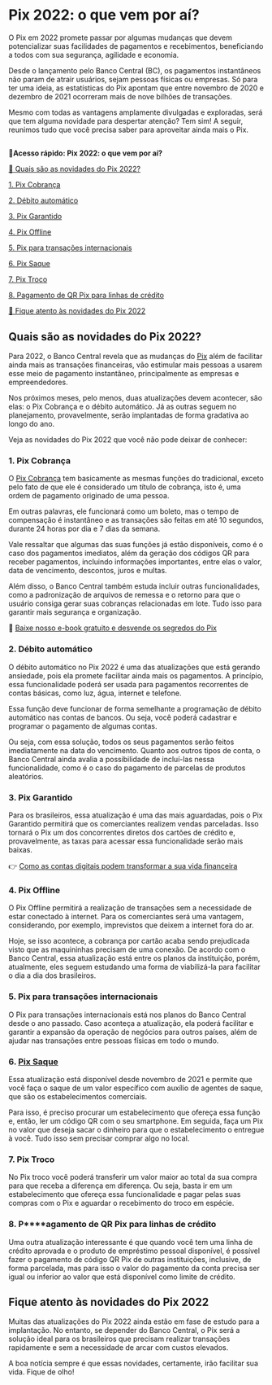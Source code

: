 # Pix 2022: o que vem por aí?

O Pix em 2022 promete passar por algumas mudanças que devem potencializar suas facilidades de pagamentos e recebimentos, beneficiando a todos com sua segurança, agilidade e economia.

Desde o lançamento pelo Banco Central (BC), os pagamentos instantâneos não param de atrair usuários, sejam pessoas físicas ou empresas. Só para ter uma ideia, as estatísticas do Pix apontam que entre novembro de 2020 e dezembro de 2021 ocorreram mais de nove bilhões de transações.

Mesmo com todas as vantagens amplamente divulgadas e exploradas, será que tem alguma novidade para despertar atenção? Tem sim! A seguir, reunimos tudo que você precisa saber para aproveitar ainda mais o Pix.

## 

**💙Acesso rápido: Pix 2022: o que vem por aí?**

[🤔 Quais são as novidades do Pix 2022?](#A)

[1. Pix Cobrança](#B)

[2. Débito automático](#C)

[3. Pix Garantido](#D)

[4. Pix Offline](#E)

[5. Pix para transações internacionais](#F)

[6. Pix Saque](#G)

[7. Pix Troco](#H)

[8. Pagamento de QR Pix para linhas de crédito](#I)

[🎯 Fique atento às novidades do Pix 2022](#J)

[](#)
## **Quais são as novidades do Pix 2022?**

Para 2022, o Banco Central revela que as mudanças do [Pix](https://conteudo.mercadopago.com.br/pix-mercado-pago-bom-para-voce-e-para-seu-negocio) além de facilitar ainda mais as transações financeiras, vão estimular mais pessoas a usarem esse meio de pagamento instantâneo, principalmente as empresas e empreendedores.

Nos próximos meses, pelo menos, duas atualizações devem acontecer, são elas: o Pix Cobrança e o débito automático. Já as outras seguem no planejamento, provavelmente, serão implantadas de forma gradativa ao longo do ano.

Veja as novidades do Pix 2022 que você não pode deixar de conhecer:

[](#)
### **1. Pix Cobrança**

O [Pix Cobrança](https://conteudo.mercadopago.com.br/pix-cobranca) tem basicamente as mesmas funções do tradicional, exceto pelo fato de que ele é considerado um título de cobrança, isto é, uma ordem de pagamento originado de uma pessoa.

Em outras palavras, ele funcionará como um boleto, mas o tempo de compensação é instantâneo e as transações são feitas em até 10 segundos, durante 24 horas por dia e 7 dias da semana.

Vale ressaltar que algumas das suas funções já estão disponíveis, como é o caso dos pagamentos imediatos, além da geração dos códigos QR para receber pagamentos, incluindo informações importantes, entre elas o valor, data de vencimento, descontos, juros e multas.

Além disso, o Banco Central também estuda incluir outras funcionalidades, como a padronização de arquivos de remessa e o retorno para que o usuário consiga gerar suas cobranças relacionadas em lote. Tudo isso para garantir mais segurança e organização.

📖 [Baixe nosso e-book gratuito e desvende os segredos do Pix](https://meubolso.mercadopago.com.br/guia-descomplicado-guia-pagamento-instantaneo-pix)

[](#)
### **2. Débito automático**

O débito automático no Pix 2022 é uma das atualizações que está gerando ansiedade, pois ela promete facilitar ainda mais os pagamentos. A princípio, essa funcionalidade poderá ser usada para pagamentos recorrentes de contas básicas, como luz, água, internet e telefone.

Essa função deve funcionar de forma semelhante a programação de débito automático nas contas de bancos. Ou seja, você poderá cadastrar e programar o pagamento de algumas contas.

Ou seja, com essa solução, todos os seus pagamentos serão feitos imediatamente na data do vencimento. Quanto aos outros tipos de conta, o Banco Central ainda avalia a possibilidade de incluí-las nessa funcionalidade, como é o caso do pagamento de parcelas de produtos aleatórios.

[](#)
### **3. Pix Garantido**

Para os brasileiros, essa atualização é uma das mais aguardadas, pois o Pix Garantido permitirá que os comerciantes realizem vendas parceladas. Isso tornará o Pix um dos concorrentes diretos dos cartões de crédito e, provavelmente, as taxas para acessar essa funcionalidade serão mais baixas.

👉 [Como as contas digitais podem transformar a sua vida financeira](https://meubolso.mercadopago.com.br/conta-digital-como-funciona)

[](#)
### **4. Pix Offline**

O Pix Offline permitirá a realização de transações sem a necessidade de estar conectado à internet. Para os comerciantes será uma vantagem, considerando, por exemplo, imprevistos que deixem a internet fora do ar.

Hoje, se isso acontece, a cobrança por cartão acaba sendo prejudicada visto que as maquininhas precisam de uma conexão. De acordo com o Banco Central, essa atualização está entre os planos da instituição, porém, atualmente, eles seguem estudando uma forma de viabilizá-la para facilitar o dia a dia dos brasileiros.

[](#)
### **5. Pix para transações internacionais**

O Pix para transações internacionais está nos planos do Banco Central desde o ano passado. Caso aconteça a atualização, ela poderá facilitar e garantir a expansão da operação de negócios para outros países, além de ajudar nas transações entre pessoas físicas em todo o mundo.

[](#)
### **6. [Pix Saque](https://meubolso.mercadopago.com.br/pix-saque-e-pix-troco-conheca-as-novas-funcoes)**

Essa atualização está disponível desde novembro de 2021 e permite que você faça o saque de um valor específico com auxílio de agentes de saque, que são os estabelecimentos comerciais.

Para isso, é preciso procurar um estabelecimento que ofereça essa função e, então, ler um código QR com o seu smartphone. Em seguida, faça um Pix no valor que deseja sacar o dinheiro para que o estabelecimento o entregue à você. Tudo isso sem precisar comprar algo no local.

[](#)
### **7. Pix Troco**

No Pix troco você poderá transferir um valor maior ao total da sua compra para que receba a diferença em diferença. Ou seja, basta ir em um estabelecimento que ofereça essa funcionalidade e pagar pelas suas compras com o Pix e aguardar o recebimento do troco em espécie.

[](#)
### **8. P****agamento de QR Pix para linhas de crédito**

Uma outra atualização interessante é que quando você tem uma linha de crédito aprovada e o produto de empréstimo pessoal disponível, é possível fazer o pagamento de código QR Pix de outras instituições, inclusive, de forma parcelada, mas para isso o valor do pagamento da conta precisa ser igual ou inferior ao valor que está disponível como limite de crédito.

[](#)
## **Fique atento às novidades do Pix 2022**

Muitas das atualizações do Pix 2022 ainda estão em fase de estudo para a implantação. No entanto, se depender do Banco Central, o Pix será a solução ideal para os brasileiros que precisam realizar transações rapidamente e sem a necessidade de arcar com custos elevados.

A boa notícia sempre é que essas novidades, certamente, irão facilitar sua vida. Fique de olho!